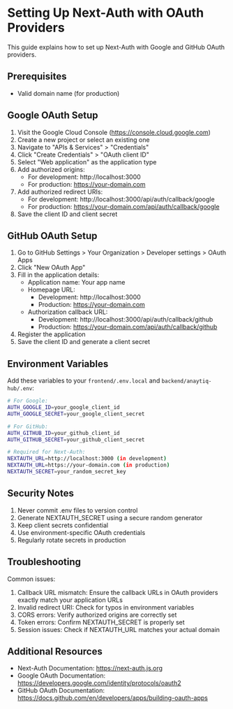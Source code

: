 # Setting Up Next-Auth with OAuth Providers

This guide explains how to set up Next-Auth with Google and GitHub OAuth providers.

## Prerequisites
- Valid domain name (for production)

## Google OAuth Setup

1. Visit the Google Cloud Console (https://console.cloud.google.com)
2. Create a new project or select an existing one
3. Navigate to "APIs & Services" > "Credentials"
4. Click "Create Credentials" > "OAuth client ID"
5. Select "Web application" as the application type
6. Add authorized origins:
   - For development: http://localhost:3000
   - For production: https://your-domain.com
7. Add authorized redirect URIs:
   - For development: http://localhost:3000/api/auth/callback/google
   - For production: https://your-domain.com/api/auth/callback/google
8. Save the client ID and client secret

## GitHub OAuth Setup

1. Go to GitHub Settings > Your Organization > Developer settings > OAuth Apps
2. Click "New OAuth App"
3. Fill in the application details:
   - Application name: Your app name
   - Homepage URL: 
     - Development: http://localhost:3000
     - Production: https://your-domain.com
   - Authorization callback URL:
     - Development: http://localhost:3000/api/auth/callback/github
     - Production: https://your-domain.com/api/auth/callback/github
4. Register the application
5. Save the client ID and generate a client secret

## Environment Variables

Add these variables to your `frontend/.env.local` and `backend/anaytiq-hub/.env`:

```bash
# For Google:
AUTH_GOOGLE_ID=your_google_client_id
AUTH_GOOGLE_SECRET=your_google_client_secret

# For GitHub:
AUTH_GITHUB_ID=your_github_client_id
AUTH_GITHUB_SECRET=your_github_client_secret

# Required for Next-Auth:
NEXTAUTH_URL=http://localhost:3000 (in development)
NEXTAUTH_URL=https://your-domain.com (in production)
NEXTAUTH_SECRET=your_random_secret_key
```

## Security Notes

1. Never commit .env files to version control
2. Generate NEXTAUTH_SECRET using a secure random generator
3. Keep client secrets confidential
4. Use environment-specific OAuth credentials
5. Regularly rotate secrets in production

## Troubleshooting

Common issues:

1. Callback URL mismatch: Ensure the callback URLs in OAuth providers exactly match your application URLs
2. Invalid redirect URI: Check for typos in environment variables
3. CORS errors: Verify authorized origins are correctly set
4. Token errors: Confirm NEXTAUTH_SECRET is properly set
5. Session issues: Check if NEXTAUTH_URL matches your actual domain

## Additional Resources

- Next-Auth Documentation: https://next-auth.js.org
- Google OAuth Documentation: https://developers.google.com/identity/protocols/oauth2
- GitHub OAuth Documentation: https://docs.github.com/en/developers/apps/building-oauth-apps 